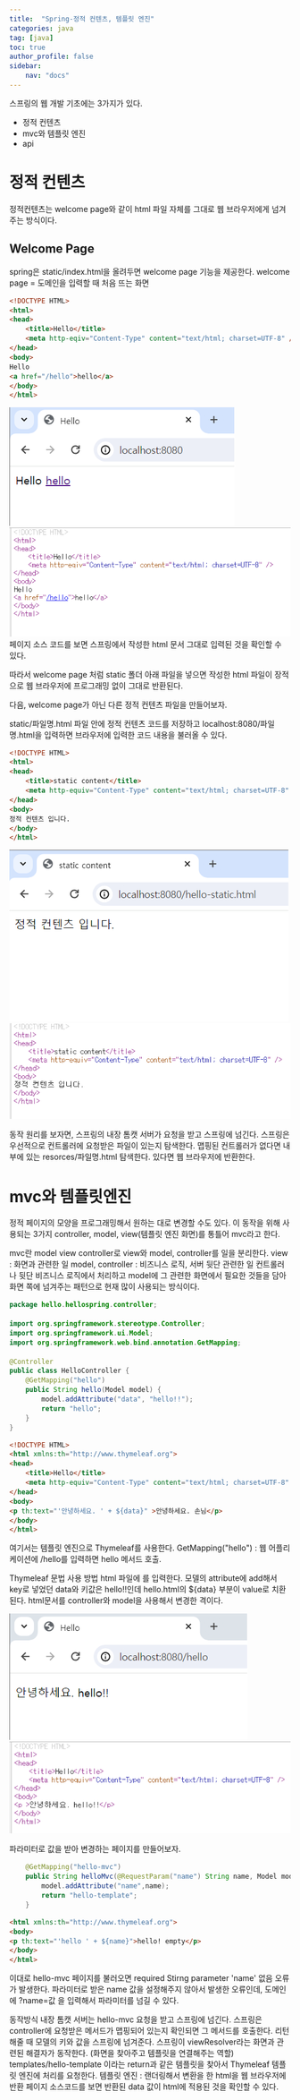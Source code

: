 ```yaml
---
title:  "Spring-정적 컨텐츠, 템플릿 엔진"
categories: java
tag: [java]
toc: true
author_profile: false
sidebar:
    nav: "docs"
--- 
```


스프링의 웹 개발 기초에는 3가지가 있다.
- 정적 컨텐츠
- mvc와 템플릿 엔진
- api


# 정적 컨텐츠

정적컨텐츠는 welcome page와 같이 html 파일 자체를 그대로 웹 브라우저에게 넘겨주는 방식이다.

## Welcome Page

spring은 static/index.html을 올려두면 welcome page 기능을 제공한다. 
welcome page = 도메인을 입력할 때 처음 뜨는 화면
```html
<!DOCTYPE HTML>
<html>
<head>
    <title>Hello</title>
    <meta http-eqiv="Content-Type" content="text/html; charset=UTF-8" />
</head>
<body>
Hello
<a href="/hello">hello</a>
</body>
</html>
```
![alt text](image.png)
![alt text](image-1.png)
페이지 소스 코드를 보면 스프링에서 작성한 html 문서 그대로 입력된 것을 확인할 수 있다.

따라서 welcome page 처럼 static 폴더 아래 파일을 넣으면 작성한 html 파일이 장적으로 웹 브라우저에 프로그래밍 없이 그대로 반환된다.

다음, welcome page가 아닌 다른 정적 컨텐츠 파일을 만들어보자.

static/파일명.html 파일 안에 정적 컨텐츠 코드를 저장하고 localhost:8080/파일명.html을 입력하면 브라우저에 입력한 코드 내용을 불러올 수 있다.
```html
<!DOCTYPE HTML>
<html>
<head>
    <title>static content</title>
    <meta http-equiv="Content-Type" content="text/html; charset=UTF-8" />
</head>
<body>
정적 컨텐츠 입니다.
</body>
</html>
```
![alt text](image-2.png)
![alt text](image-3.png)

동작 원리를 보자면,
스프링의 내장 톰캣 서버가 요청을 받고 스프링에 넘긴다.
스프링은 우선적으로 컨트롤러에 요청받은 파일이 있는지 탐색한다. 맵핑된 컨트롤러가 없다면 내부에 있는 resorces/파일명.html 탐색한다. 있다면 웹 브라우저에 반환한다.


# mvc와 템플릿엔진

정적 페이지의 모양을 프로그래밍해서 원하는 대로 변경할 수도 있다.
이 동작을 위해 사용되는 3가지 controller, model, view(템플릿 엔진 화면)를 통틀어 mvc라고 한다.

mvc란 model view controller로 view와 model, controller를 일을 분리한다.
view : 화면과 관련한 일
model, controller : 비즈니스 로직, 서버 뒷단 관련한 일
컨트롤러나 뒷단 비즈니스 로직에서 처리하고 model에 그 관련한 화면에서 필요한 것들을 담아 화면 쪽에 넘겨주는 패턴으로 현재 많이 사용되는 방식이다.

```java
package hello.hellospring.controller;

import org.springframework.stereotype.Controller;
import org.springframework.ui.Model;
import org.springframework.web.bind.annotation.GetMapping;

@Controller
public class HelloController {
    @GetMapping("hello")
    public String hello(Model model) {
        model.addAttribute("data", "hello!!");
        return "hello";
    }
}
```
```html
<!DOCTYPE HTML>
<html xmlns:th="http://www.thymeleaf.org">
<head>
    <title>Hello</title>
    <meta http-equiv="Content-Type" content="text/html; charset=UTF-8" />
</head>
<body>
<p th:text="'안녕하세요. ' + ${data}" >안녕하세요. 손님</p>
</body>
</html>
```
여기서는 템플릿 엔진으로 Thymeleaf를 사용한다.
GetMapping("hello") : 웹 어플리케이션에 /hello를 입력하면 hello 메서드 호출.

Thymeleaf 문법 사용 방법
html 파일에 <html xmlns:th="http://www.thymeleaf.org"> 를 입력한다.
모델의 attribute에 add해서 key로 넣었던 data와 키값은 hello!!인데 hello.html의 ${data} 부분이 value로 치환된다.
html문서를 controller와 model을 사용해서 변경한 격이다.

![alt text](image-4.png)
![alt text](image-5.png)



파라미터로 값을 받아 변경하는 페이지를 만들어보자.
```java
    @GetMapping("hello-mvc")
    public String helloMvc(@RequestParam("name") String name, Model model){
        model.addAttribute("name",name);
        return "hello-template";
    }
```
```html
<html xmlns:th="http://www.thymeleaf.org">
<body>
<p th:text="'hello ' + ${name}">hello! empty</p>
</body>
</html>
```
이대로 hello-mvc 페이지를 불러오면 
required Stirng parameter 'name' 없음 오류가 발생한다.
파라미터로 받은 name 값을 설정해주지 않아서 발생한 오류인데,
도메인에 ?name=값 을 입력해서 파라미터를 넘길 수 있다.

동작방식
내장 톰캣 서버는 hello-mvc 요청을 받고 스프링에 넘긴다.
스프링은 controller에 요청받은 메서드가 맵핑되어 있는지 확인되면 그 메서드를 호출한다.
리턴해줄 때 모델의 키와 값을 스프링에 넘겨준다. 스프링이 viewResolver라는 화면과 관련된 해결자가 동작한다.
(화면을 찾아주고 템플릿을 연결해주는 역할)
templates/hello-template 이라는 return과 같은 템플릿을 찾아서 Thymeleaf 템플릿 엔진에 처리를 요청한다.
템플릿 엔진 : 랜더링해서 변환을 한 html을 웹 브라우저에 반환
페이지 소스코드를 보면 반환된 data 값이 html에 적용된 것을 확인할 수 있다.







